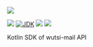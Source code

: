 [![](https://github.com/wutsi/wutsi-mail-sdk-kotlin/actions/workflows/master.yml/badge.svg)](https://github.com/wutsi/wutsi-mail-sdk-kotlin/actions/workflows/master.yml)

![](https://img.shields.io/github/v/tag/wutsi/wutsi-mail-sdk-kotlin)
[![JDK](https://img.shields.io/badge/jdk-11-brightgreen.svg)](https://jdk.java.net/11/)
[![](https://img.shields.io/badge/maven-3.6-brightgreen.svg)](https://maven.apache.org/download.cgi)
![](https://img.shields.io/badge/language-kotlin-blue.svg)

Kotlin SDK of wutsi-mail API

